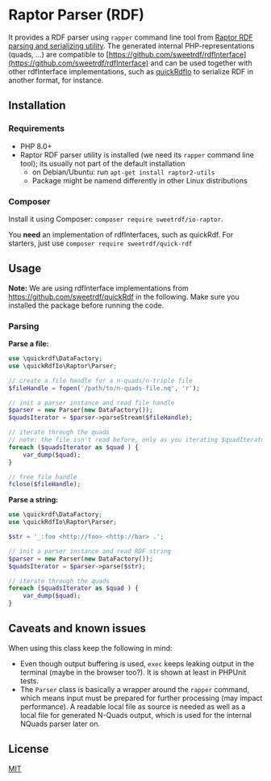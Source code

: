 # Raptor Parser (RDF)

It provides a RDF parser using `rapper` command line tool from [Raptor RDF parsing and serializing utility](https://librdf.org/raptor/rapper.html).
The generated internal PHP-representations (quads, ...) are compatible to [https://github.com/sweetrdf/rdfInterface](https://github.com/sweetrdf/rdfInterface) and can be used together with other rdfInterface implementations, such as [quickRdfIo](https://github.com/sweetrdf/quickRdfIo) to serialize RDF in another format, for instance.

## Installation

### Requirements

* PHP 8.0+
* Raptor RDF parser utility is installed (we need its `rapper` command line tool); its usually not part of the default installation
  * on Debian/Ubuntu: run `apt-get install raptor2-utils`
  * Package might be namend differently in other Linux distributions

### Composer

Install it using Composer: `composer require sweetrdf/io-raptor`.

You **need** an implementation of rdfInterfaces, such as quickRdf.
For starters, just use `composer require sweetrdf/quick-rdf`

## Usage

**Note:** We are using rdfInterface implementations from https://github.com/sweetrdf/quickRdf in the following.
Make sure you installed the package before running the code.

### Parsing

**Parse a file:**

```php
use \quickrdf\DataFactory;
use \quickRdfIo\Raptor\Parser;

// create a file handle for a n-quads/n-triple file
$fileHandle = fopen('/path/to/n-quads-file.nq', 'r');

// init a parser instance and read file handle
$parser = new Parser(new DataFactory());
$quadsIterator = $parser->parseStream($fileHandle);

// iterate through the quads
// note: the file isn't read before, only as you iterating $quadIterator
foreach ($quadsIterator as $quad ) {
    var_dump($quad);
}

// free file handle
fclose($fileHandle);
```

**Parse a string:**

```php
use \quickrdf\DataFactory;
use \quickRdfIo\Raptor\Parser;

$str = '_:foo <http://foo> <http://bar> .';

// init a parser instance and read RDF string
$parser = new Parser(new DataFactory());
$quadsIterator = $parser->parse($str);

// iterate through the quads
foreach ($quadsIterator as $quad ) {
    var_dump($quad);
}
```

## Caveats and known issues

When using this class keep the following in mind:

* Even though output buffering is used, `exec` keeps leaking output in the terminal (maybe in the browser too?). It is shown at least in PHPUnit tests.
* The `Parser` class is basically a wrapper around the `rapper` command, which means input must be prepared for further processing (may impact performance). A readable local file as source is needed as well as a local file for generated N-Quads output, which is used for the internal NQuads parser later on.

## License

[MIT](./LICENSE)
